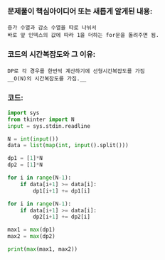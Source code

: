 ### 문제풀이 핵심아이디어 또는 새롭게 알게된 내용: 
    증가 수열과 감소 수열을 따로 나눠서
    바로 앞 인덱스의 값에 따라 1을 더하는 for문을 돌려주면 됨.

### 코드의 시간복잡도와 그 이유:
    DP로 각 경우를 한번씩 계산하기에 선형시간복잡도를 가짐
    __O(N)의 시간복잡도를 가짐.__

### 코드:
```python
import sys
from tkinter import N
input = sys.stdin.readline

N = int(input())
data = list(map(int, input().split()))

dp1 = [1]*N
dp2 = [1]*N

for i in range(N-1):
    if data[i+1] >= data[i]:
        dp1[i+1] += dp1[i]

for i in range(N-1):
    if data[i+1] >= data[i]:
        dp2[i+1] += dp2[i]

max1 = max(dp1)
max2 = max(dp2)

print(max(max1, max2))
```
